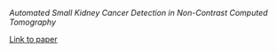 *Automated Small Kidney Cancer Detection in Non-Contrast Computed Tomography*

[Link to paper](https://arxiv.org/abs/2312.05258)
